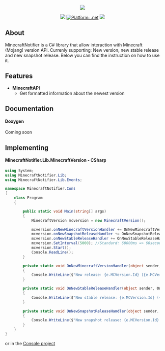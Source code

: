 <p align="center"> 
	<img src="https://lateur.pro/dev/MinecraftNotifier.png" style="max-height: 300px;">
</p>

<p align="center">
	<a href="https://www.microsoft.com/net"><img src="https://img.shields.io/badge/.NET%20standard-2.0-orange.svg" style="max-height: 300px;"></a>
	<a href="https://www.microsoft.com/net"><img src="https://img.shields.io/badge/Platform-.NET-lightgrey.svg" style="max-height: 300px;" alt="Platform: .net"></a>
	<a href="https://www.nuget.org/packages/MinecraftNotifier/"><img src="https://buildstats.info/nuget/MinecraftNotifier"></a>
</p>

## About
MinecraftNotifier is a C# library that allow interaction with Minecraft (Mojang) version API. Currenly supporting: New version, new stable release and new snapshot release. Below you can find the instruction on how to use it.

## Features
* **MinecraftAPI**
	* Get formatted information about the newest version

## Documentation
#### Doxygen
Coming soon

## Implementing
#### MinecraftNotifier.Lib.MinecraftVersion - CSharp
```csharp
using System;
using MinecraftNotifier.Lib;
using MinecraftNotifier.Lib.Events;

namespace MinecraftNotifier.Cons
{
    class Program
    {

        public static void Main(string[] args)
        {
            MinecraftVersion mcversion = new MinecraftVersion();

            mcversion.onNewMinecraftVersionHandler += OnNewMinecraftVersionHandler;
            mcversion.onNewSnapshotReleaseHandler += OnNewSnapshotReleaseHandler;
            mcversion.onNewStableReleaseHandler += OnNewStableReleaseHandler;
            mcversion.SetInterval(5000); //Standard: 60000ms => 60seconds
            mcversion.Start();
            Console.ReadLine();
        }

        private static void OnNewMinecraftVersionHandler(object sender, OnNewMinecraftVersionArgs e)
        {
            Console.WriteLine($"New release: {e.MCVersion.Id} ({e.MCVersion.ReleaseTime.ToLocalTime():F})");
        }

        private static void OnNewStableReleaseHandler(object sender, OnNewStableReleaseArgs e)
        {
            Console.WriteLine($"New stable release: {e.MCVersion.Id} ({e.MCVersion.ReleaseTime.ToLocalTime():F})");
        }

        private static void OnNewSnapshotReleaseHandler(object sender, OnNewSnapshotReleaseArgs e)
        {
            Console.WriteLine($"New snapshot release: {e.MCVersion.Id} ({e.MCVersion.ReleaseTime.ToLocalTime():F})");
        }
    }
}
```

or in the [Console project](https://github.com/JayJay1989/MinecraftNotifier/tree/master/MinecraftNotifier.Cons)
